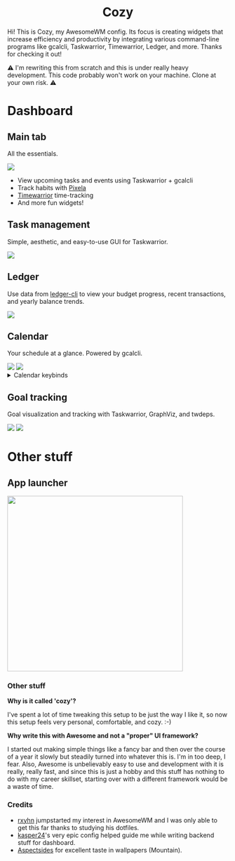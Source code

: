 <h1 align="center">Cozy</h1>

<p>Hi! This is Cozy, my AwesomeWM config. Its focus is creating widgets that increase efficiency and productivity by
integrating various command-line programs like gcalcli, Taskwarrior, Timewarrior, Ledger, and more. Thanks for checking
it out!</p>

<p>
⚠️ I'm rewriting this from scratch and this is under really heavy development. This code probably won't work on your machine. Clone at your own risk. ⚠️
</p>

<!-- █▀▄ ▄▀█ █▀ █░█ █▄▄ █▀█ ▄▀█ █▀█ █▀▄ -->
<!-- █▄▀ █▀█ ▄█ █▀█ █▄█ █▄█ █▀█ █▀▄ █▄▀ --> 

<h1> Dashboard </h1>

<h2> Main tab </h2>

All the essentials.

<img src="./main.png">

<ul>
  <li>View upcoming tasks and events using Taskwarrior + gcalcli</li>
  <li>Track habits with <a href="https://pixe.la">Pixela</a></li>
  <li><a href="https://github.com/GothenburgBitFactory/timewarrior">Timewarrior</a> time-tracking</li>
  <li>And more fun widgets!</li>
</ul>

<h2> Task management </h2>

Simple, aesthetic, and easy-to-use GUI for Taskwarrior.

<img src="./taskwarrior.png">

<h2> Ledger </h2>

Use data from <a href="https://github.com/ledger/ledger">ledger-cli</a> to view your budget progress, recent transactions, and yearly balance trends.

<img src="./ledger.png">

<h2> Calendar </h2>

Your schedule at a glance. Powered by gcalcli.

<img src="./calendar.png">

<img src="./calendar-details.png">

<details>
<summary>Calendar keybinds</summary>

| Keybind          | Action           |
| -------          | ------           |
| <kbd>H</kbd>     | Previous week    |
| <kbd>L</kbd>     | Next week        |
| <kbd>J</kbd>     | Scroll down      |
| <kbd>K</kbd>     | Scroll up        |
| <kbd>gg</kbd>    | Scroll to top    |
| <kbd>GG</kbd>    | Scroll to bottom |
| <kbd>zz</kbd>    | Center           |
| <kbd>h/k</kbd>   | Previous event   |
| <kbd>j/l</kbd>   | Next event       |
| <kbd>t</kbd>     | Jump to today    |
| <kbd>r</kbd>     | Refresh          |

</details>

<h2> Goal tracking </h2>

Goal visualization and tracking with Taskwarrior, GraphViz, and twdeps.

<img src = "./goals-overview.png">

<img src = "./goals-details.png">

<!-- █▀█ ▀█▀ █░█ █▀▀ █▀█ -->
<!-- █▄█ ░█░ █▀█ ██▄ █▀▄ -->

<h1> Other stuff </h1>

<h2> App launcher </h2>

<img src="./notrofi-launcher.png" height=400>

<!-- █▀▀ █▀█ █▀█ ▀█▀ █▄░█ █▀█ ▀█▀ █▀▀ █▀ --> 
<!-- █▀░ █▄█ █▄█ ░█░ █░▀█ █▄█ ░█░ ██▄ ▄█ --> 

<h3>Other stuff</h3>
<b>Why is it called 'cozy'?</b>

I've spent a lot of time tweaking this setup to be just the way I like it, so now this setup feels very personal, comfortable, and cozy. :-)

<b>Why write this with Awesome and not a "proper" UI framework?</b>

I started out making simple things like a fancy bar and then over the course of a year it slowly but steadily turned into whatever this is. I'm in too deep, I fear. Also, Awesome is unbelievably easy to use and development with it is really, really fast, and since this is just a hobby and this stuff has nothing to do with my career skillset, starting over with a different framework would be a waste of time.

<h3>Credits</h3>
<ul>
  <li><a href="https://github.com/rxyhn/yoru" target="_blank">rxyhn</a> jumpstarted my interest in AwesomeWM and I was only able to get this far thanks to studying his dotfiles.
  </li>

  <li>
    <a href="https://github.com/Kasper24/KwesomeDE" target="_blank">kasper24</a>'s very epic config helped guide me while writing backend stuff for dashboard.
  </li>

  <li>
    <a href="https://github.com/Aspectsides/dotfiles" target="_blank">Aspectsides</a> for excellent taste in wallpapers (Mountain).
  </li>
</ul>
